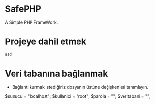 # SafePHP
A Simple PHP FrameWork.

# Projeye dahil etmek
```
asd
```

# Veri tabanına bağlanmak
- Bağlantı kurmak istediğiniz dosyanın üstüne değişkenleri tanımlayın.

 $sunucu = "localhost";
 $kullanici = "root";
 $parola = "";
 $veritabani = "";
